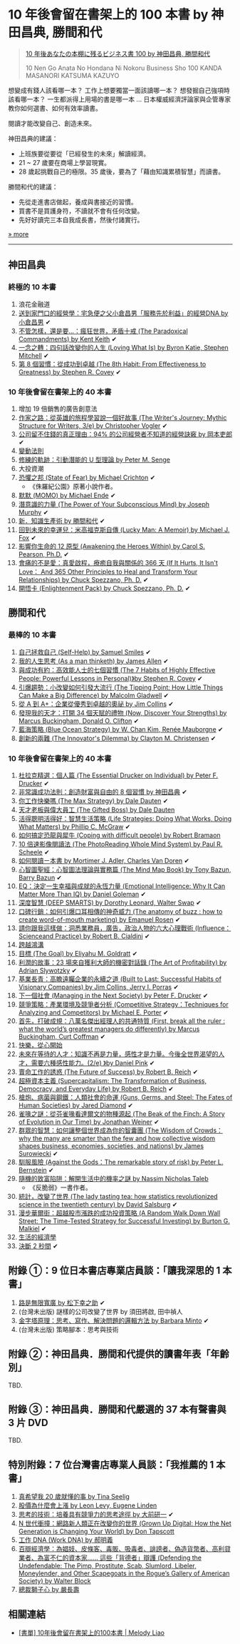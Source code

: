 # 10 年後會留在書架上的 100 本書 by 神田昌典, 勝間和代

> [10 年後あなたの本棚に残るビジネス書 100 by 神田昌典, 勝間和代](http://www.cdjapan.co.jp/ebooks/d/BTW10000000090389)
>
> 10 Nen Go Anata No Hondana Ni Nokoru Business Sho 100 KANDA MASANORI KATSUMA KAZUYO

想變成有錢人該看哪一本？
工作上想要獨當一面該讀哪一本？
想發掘自己強項時該看哪一本？
一生都派得上用場的書是哪一本 ...
日本權威經濟評論家與企管專家教你如何選書、如何有效率讀書。

閱讀才能改變自己、創造未來。

神田昌典的建議：

* 上班族要從要從「已經發生的未來」解讀經濟。
* 21 ~ 27 歲要在商場上學習現實。
* 28 歲起挑戰自己的極限。35 歲後，要為了「藉由知識累積智慧」而讀書。

勝間和代的建議：

* 先從走進書店做起，養成與書接近的習慣。
* 買書不是買護身符，不讀就不會有任何改變。
* 先好好讀完三本自我成長書，然後付諸實行。

[» more](https://www.taaze.tw/goods/11308023181.html)

----

## 神田昌典

### 終極的 10 本書

1. 浪花金融道
2. [送到家門口的經營學：宅急便之父小倉昌男「服務先於利益」的經營DNA by 小倉昌男](https://www.taaze.tw/goods/11311194645.html) ✔
3. [不管怎樣，還是要…：瘋狂世界，矛盾十戒 (The Paradoxical Commandments) by Kent Keith](https://www.taaze.tw/sing.html?pid=11311622381) ✔
4. [一念之轉：四句話改變你的人生 (Loving What Is) by Byron Katie, Stephen Mitchell](https://www.books.com.tw/products/0010369065) ✔
5. [第 8 個習慣：從成功到卓越 (The 8th Habit: From Effectiveness to Greatness) by Stephen R. Covey](https://www.kobo.com/tw/zh/ebook/YwuV7M127zqsBd8SKSku9w) ✔

### 10 年後會留在書架上的 40 本書

1. 增加 19 倍銷售的廣告創意法
2. [作家之路：從英雄的旅程學習說一個好故事 (The Writer's Journey: Mythic Structure for Writers, 3/e) by Christopher Vogler](https://www.kobo.com/tw/zh/ebook/SRlZcYPAKDCRsOWUb9evNg) ✔
3. [公司留不住錢的真正理由：94% 的公司經營者不知道的經營訣竅 by 岡本吏郎](https://www.taaze.tw/goods/11310338637.html) ✔
4. [變動法則](https://www.taaze.tw/usedList.html?oid=11100249573)
5. [修練的軌跡：引動潛能的 U 型理論 by Peter M. Senge](https://www.taaze.tw/usedList.html?oid=11100033132)
6. 大投資潮
7. [恐懼之邦 (State of Fear) by Michael Crichton](https://www.taaze.tw/goods/11310092213.html) ✔
    * 《侏羅紀公園》原著小說作者。
8. [默默 (MOMO) by Michael Ende](https://www.taaze.tw/goods/11310976321.html) ✔
9. [潛意識的力量 (The Power of Your Subconscious Mind) by Joseph Murphy](https://www.taaze.tw/goods/11311109403.html) ✔
10. [新．知識生產術 by 勝間和代](https://www.taaze.tw/goods/11310575730.html) ✔
11. [回到未來的幸運兒：米高福克斯自傳 (Lucky Man: A Memoir) by Michael J. Fox](https://www.taaze.tw/goods/11310337500.html) ✔
12. [影響你生命的 12 原型 (Awakening the Heroes Within) by Carol S. Pearson, Ph.D.](https://www.taaze.tw/usedList.html?oid=11100010049) ✔
13. [會痛的不是愛：真愛啟程，療癒自我與關係的 366 天 (If It Hurts, It Isn't Love： And 365 Other Principles to Heal and Transform Your Relationships) by Chuck Spezzano, Ph. D.](https://www.books.com.tw/products/0010793413) ✔
14. [開悟卡 (Enlightenment Pack) by Chuck Spezzano, Ph. D.](https://www.books.com.tw/products/0010794541) ✔

## 勝間和代

### 最棒的 10 本書

1. [自己拯救自己 (Self-Help) by Samuel Smiles](https://www.taaze.tw/usedList.html?oid=11100702325) ✔
2. [我的人生思考 (As a man thinketh) by James Allen](https://www.kobo.com/tw/zh/ebook/lQd7mWK79zqTd2rusVZtUg) ✔
3. [與成功有約：高效能人士的七個習慣 (The 7 Habits of Highly Effective People: Powerful Lessons in Personal)》by Stephen R. Covey](http://www.books.com.tw/products/0010753548) ✔
4. [引爆趨勢：小改變如何引發大流行 (The Tipping Point: How Little Things Can Make a Big Difference) by Malcolm Gladwell](https://www.kobo.com/tw/zh/ebook/0RwQnQ59WTSo8A3HVmEoUw) ✔
5. [從 A 到 A+：企業從優秀到卓越的奧祕 by Jim Collins](https://www.kobo.com/tw/zh/ebook/aa-4) ✔
6. [發現我的天才：打開 34 個天賦的禮物 (Now, Discover Your Strengths) by Marcus Buckingham, Donald O. Clifton](https://www.taaze.tw/goods/11310970267.html) ✔
7. [藍海策略 (Blue Ocean Strategy) by W. Chan Kim, Renée Mauborgne](https://www.kobo.com/tw/zh/ebook/wUj8SLdpSDCMo57MwTrUwA) ✔
8. [創新的兩難 (The Innovator's Dilemma) by Clayton M. Christensen](https://www.books.com.tw/products/0010367123) ✔

### 10 年後會留在書架上的 40 本書

1. [杜拉克精選：個人篇 (The Essential Drucker on Individual) by Peter F. Drucker](https://www.taaze.tw/goods/11311076084.html) ✔
2. [非常識成功法則：創造財富與自由的 8 個習慣 by 神田昌典](https://www.taaze.tw/goods/11311394949.html) ✔
3. [你工作快樂嗎 (The Max Strategy) by Dale Dauten](https://www.taaze.tw/usedList.html?oid=11100021404) ✔
4. [天才老板與偉大員工 (The Gifted Boss) by Dale Dauten](https://www.taaze.tw/usedList.html?oid=11100396187)
5. [活得聰明活得好：智慧生活策略 (Life Strategies: Doing What Works, Doing What Matters) by Phillip C. McGraw](https://www.taaze.tw/goods/11310043989.html) ✔
6. [如何搞定恐龍與犀牛 (Coping with difficult people) by Robert Bramaon](https://www.books.com.tw/products/0010188694)
7. [10 倍速影像閱讀法 (The PhotoReading Whole Mind System) by Paul R. Scheele](https://www.books.com.tw/products/0010560460) ✔
8. [如何閱讀ㄧ本書 by Mortimer J. Adler, Charles Van Doren](https://www.books.com.tw/products/0010736991) ✔
9. [心智圖聖經：心智圖法理論與實務篇 (The Mind Map Book) by Tony Bazun, Barry Bazun](https://www.taaze.tw/goods/11311236051.html) ✔
10. [EQ：決定一生幸福與成就的永恆力量 (Emotional Intelligence: Why It Can Matter More Than IQ) by Daniel Goleman](https://www.books.com.tw/products/0010702291) ✔
11. [深度智慧 (DEEP SMARTS) by Dorothy Leonard, Walter Swap](https://www.taaze.tw/usedList.html?oid=11100035814) ✔
12. [口碑行銷：如何引爆口耳相傳的神奇威力 (The anatomy of buzz : how to create word-of-mouth marketing) by Emanuel Rosen](https://www.taaze.tw/goods/11310629202.html) ✔
13. [請你跟我這樣做：洞悉業務員，廣告，政治人物的六大心理戰術 (Influence：Scienceand Practice) by Robert B. Cialdini](https://www.taaze.tw/goods/11310903818.html) ✔
14. [跨越鴻溝](https://www.taaze.tw/usedList.html?oid=11100156401)
15. [目標 (The Goal) by Eliyahu M. Goldratt](https://www.books.com.tw/products/0010346055) ✔
16. [利潤的故事：23 場來自獲利大師的機密對話錄 (The Art of Profitability) by Adrian Slywotzky](https://www.taaze.tw/goods/11311289915.html) ✔
17. [基業長青：高瞻遠矚企業的永續之道 (Built to Last: Successful Habits of Visionary Companies) by Jim Collins, Jerry I. Porras](https://www.kobo.com/tw/zh/ebook/DrFdOAhW0TmNpyx1fSFKrA) ✔
18. [下一個社會 (Managing in the Next Society) by Peter F. Drucker](https://www.taaze.tw/goods/11309666391.html) ✔
19. [競爭策略：產業環境及競爭者分析 (Competitive Strategy：Techniques for Analyzing and Competitors) by Michael E. Porter](https://www.kobo.com/tw/zh/ebook/-aQDg3pYST2t5WrfXbAJLQ) ✔
20. [首先，打破成規：八萬名傑出經理人的共通特質 (First, break all the ruler : what the world’s greatest managers do differently) by Marcus Buckingham, Curt Coffman](https://www.taaze.tw/goods/11311592228.html) ✔
21. [快樂，從心開始](https://www.books.com.tw/products/0010036164)
22. [未來在等待的人才：知識不再是力量，感性才是力量。今後全世界渴望的人才，需要六種感性能力。(2/e) 》by Daniel Pink](https://www.books.com.tw/products/0010876496) ✔
23. [賣命工作的誘惑 (The Future of Success) by Robert B. Reich](https://www.taaze.tw/goods/11311174966.html) ✔
24. [超極資本主義 (Supercapitalism: The Transformation of Business, Democracy, and Everyday Life) by Robert B. Reich](https://www.taaze.tw/goods/11311726226.html) ✔
25. [槍炮、病菌與鋼鐵：人類社會的命運 (Guns, Germs, and Steel: The Fates of Human Societies) by Jared Diamond](https://www.kobo.com/tw/zh/ebook/SeNBxxR2hzCZdTAAXrWvzw) ✔
26. [雀喙之謎：從芬雀喙看達爾文的物種源起 (The Beak of the Finch: A Story of Evolution in Our Time) by Jonathan Weiner](https://www.taaze.tw/usedList.html?oid=11100554124) ✔
27. [群眾的智慧：如何讓整個世界成為你的智囊團 (The Wisdom of Crowds：why the many are smarter than the few and how collective wisdom shapes business, economies, societies, and nations) by James Surowiecki](https://www.books.com.tw/products/0010610343) ✔
28. [馴服風險 (Against the Gods：The remarkable story of risk) by Peter L. Bernstein](https://www.taaze.tw/sing.html?pid=11312239734) ✔
29. [隨機的致富陷阱：解開生活中的機率之謎 by Nassim Nicholas Taleb](https://www.books.com.tw/products/0010190362)
    * 《反脆弱》一書作者。
30. [統計，改變了世界 (The lady tasting tea: how statistics revolutionized science in the twentieth century) by David Salsburg](https://www.taaze.tw/goods/11311189652.html) ✔
31. [漫步華爾街：超越股市漲跌的成功投資策略 (A Random Walk Down Wall Street: The Time-Tested Strategy for Successful Investing) by Burton G. Malkiel](https://www.kobo.com/tw/zh/ebook/af5b0407-d02b-4b32-b457-b3c1d84cb91c) ✔
32. [生活的經濟學](https://www.books.com.tw/products/0010035520)
33. [決斷 2 秒間](https://www.books.com.tw/products/0010691640) ✔

## 附錄 ①：9 位日本書店專業店員談：「讓我深思的 1 本書」

1. [路是無限寬廣 by 松下幸之助](https://www.taaze.tw/goods/11309861609.html) ✔
2. (台灣未出版) 謎樣的公司改變了世界 by 須田將啟, 田中禎人
3. [金字塔原理：思考、寫作、解決問題的邏輯方法 by Barbara Minto](https://www.books.com.tw/products/0010369735) ✔
4. (台灣未出版) 策略腳本：思考與技術

## 附錄 ②：神田昌典．勝間和代提供的讀書年表「年齡別」

TBD.

## 附錄 ③：神田昌典．勝間和代嚴選的 37 本有聲書與 3 片 DVD

TBD.

## 特別附錄：7 位台灣書店專業人員談：「我推薦的 1 本書」

1. [真希望我 20 歲就懂的事 by Tina Seelig](https://www.kobo.com/tw/zh/ebook/20-xx)
2. [股價為什麼會上漲 by Leon Levy, Eugene Linden](https://www.books.com.tw/products/0010271775)
3. [思考的技術：培養具有競爭力的思考途徑 by 大前研一](https://www.taaze.tw/goods/11310903051.html) ✔
4. [N 世代衝撞：網路新人類正在改變你的世界 (Grown Up Digital: How the Net Generation is Changing Your World) by Don Tapscott](https://www.books.com.tw/products/0010442896)
5. [工作 DNA (Work DNA) by 郝明義](https://www.books.com.tw/products/0010571586)
6. [百辯經濟學：為娼妓、皮條客、毒販、吸毒者、誹謗者、偽造貨幣者、高利貸業者、為富不仁的資本家…… 這些「背德者」辯護 (Defending the Undefendable: The Pimp, Prostitute, Scab, Slumlord, Libeler, Moneylender, and Other Scapegoats in the Rogue’s Gallery of American Society) by Walter Block](https://www.kobo.com/tw/zh/ebook/uqwlCLALuz6cqEf3e3NxaA)
7. [總裁獅子心 by 嚴長壽](https://www.books.com.tw/products/0010759185)

## 相關連結

* [[書單] 10年後會留在書架上的100本書 | Melody Liao](https://melodyliao.cc/370/%E6%9B%B8%E5%96%AE-10%E5%B9%B4%E5%BE%8C%E6%9C%83%E7%95%99%E5%9C%A8%E6%9B%B8%E6%9E%B6%E4%B8%8A%E7%9A%84100%E6%9C%AC%E6%9B%B8)
